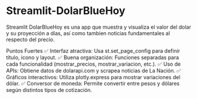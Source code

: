 # Streamlit-DolarBlueHoy
Streamlit DolarBlueHoy es una app que muestra y visualiza el valor del dolar y su proyección a días, así como tambien noticias fundamentales al respecto del precio. 

 Puntos Fuertes
✅ Interfaz atractiva: Usa st.set_page_config para definir título, icono y layout.
✅ Buena organización: Funciones separadas para cada funcionalidad (mostrar_precios, mostrar_variacion, etc.).
✅ Uso de APIs: Obtiene datos de dolarapi.com y scrapea noticias de La Nación.
✅ Gráficos interactivos: Utiliza plotly.express para mostrar variaciones del dólar.
✅ Conversor de moneda: Permite convertir entre pesos y dólares según distintos tipos de cotización.
